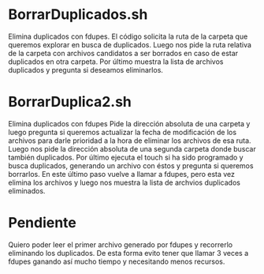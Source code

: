 # BorrarDuplicados.sh
Elimina duplicados con fdupes.
El código solicita la ruta de la carpeta que queremos explorar en busca de duplicados. Luego nos pide la ruta relativa de la carpeta con archivos candidatos a ser borrados en caso de estar duplicados en otra carpeta. Por último muestra la lista de archivos duplicados y pregunta si deseamos eliminarlos.
# BorrarDuplica2.sh
Elimina duplicados con fdupes
Pide la dirección absoluta de una carpeta y luego pregunta si queremos actualizar la fecha de modificación de los archivos para darle prioridad a la hora de eliminar los archivos de esa ruta.
Luego nos pide la dirección absoluta de una segunda carpeta donde buscar también duplicados.
Por último ejecuta el touch si ha sido programado y busca duplicados, generando un archivo con éstos y pregunta si queremos borrarlos. En este último paso vuelve a llamar a fdupes, pero esta vez elimina los archivos y luego nos muestra la lista de archvios duplicados eliminados.
# Pendiente
Quiero poder leer el primer archivo generado por fdupes y recorrerlo eliminando los duplicados. De esta forma evito tener que llamar 3 veces a fdupes ganando así mucho tiempo y necesitando menos recursos.
